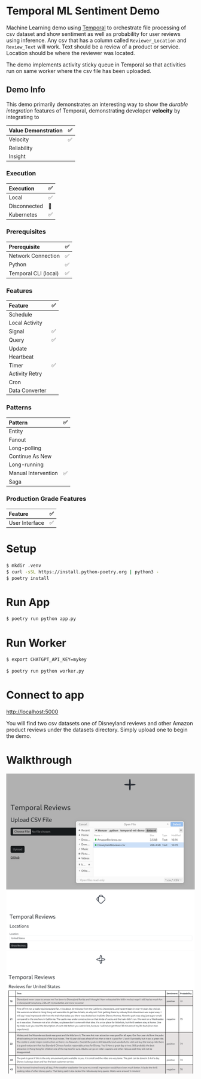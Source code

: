 # Temporal ML Sentiment Demo
Machine Learning demo using [Temporal](temporal.io) to orchestrate file processing of csv dataset and show sentiment as well as probability for user reviews using inference. Any csv that has a column called ```Reviewer_Location``` and ```Review_Text``` will work. Text should be a review of a product or service. Location should be where the reviewer was located.

The demo implements activity sticky queue in Temporal so that activities run on same worker where the csv file has been uploaded.
## Demo Info
This demo primarily demonstrates an interesting way to show the _durable integration_ features of Temporal, demonstrating developer **velocity** by integrating to 



| Value Demonstration | ✅ |
|:-------------------|---|
| Velocity          | ✅ |
| Reliability       |  |
| Insight           |  |

### Execution
| Execution          | ✅ |
|:-------------------|---|
| Local              | ✅ |
| Disconnected       | 🚫 |
| Kubernetes         | ✅ |

### Prerequisites
| Prerequisite       | ✅ |
|:-------------------|---|
| Network Connection | ✅ |
| Python             | ✅|
| Temporal CLI (local)| ✅ |

### Features
| Feature            | ✅ | 
|:-------------------|---|
| Schedule       |   |
| Local Activity |   |
| Signal         | ✅ |
| Query          | ✅ |
| Update         |   |
| Heartbeat      |   |
| Timer          | ✅ |
| Activity Retry |   |
| Cron           |   |   
| Data Converter |   |

### Patterns
| Pattern            | ✅ |
|:-------------------|---|
| Entity              |   |
| Fanout              |   |
| Long-polling        |   |
| Continue As New     |   |
| Long-running        |   |
| Manual Intervention | ✅ |
| Saga                |   |

### Production Grade Features
| Feature            | ✅ |
|:-------------------|---|
| User Interface   | ✅ |

# Setup
```bash
$ mkdir .venv
$ curl -sSL https://install.python-poetry.org | python3 -
$ poetry install
```

# Run App
```bash
$ poetry run python app.py
```

# Run Worker
```bash
$ export CHATGPT_API_KEY=mykey
```

```bash
$ poetry run python worker.py
```

# Connect to app
[http://localhost:5000](http://localhost:5000)

You will find two csv datasets one of Disneyland reviews and other Amazon product reviews under the datasets directory. Simply upload one to begin the demo.

# Walkthrough
![Load CSV](/static/csv.png)
![Select Location](/static/location.png)
![View Sentiment and Probability](/static/table.png)
